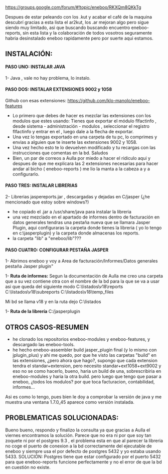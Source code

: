 https://groups.google.com/forum/#!topic/eneboo/RKXQm8QKkTg

Despues de estar peleando con los .kut y acabar el café de la maquina descubrí gracias a esta lista el ar2kut, los .ar mejoran algo pero sigue siendo muy limitado, asi que buscando buscando encuentro eneboo-reports, sin esta lista y la colaboración de todos vosotros seguramente habria desinstalado eneboo rapidamente pero por suerte aqui estamos.

## INSTALACIÓN:

#### PASO UNO: INSTALAR JAVA

1- Java , vale no hay problema, lo instalo.

#### PASO DOS: INSTALAR EXTENSIONES 9002 y 1058

Github con esas extensiones: https://github.com/klo-manolo/eneboo-features

* Lo primero que debes de hacer es mezclar las extensiones  con los modulos que estes usando:
Tienes que exportar el módulo flfactinfo , desde sistema - administración - modulos , seleccionar el registro flfactinfo y entrar en el , luego dale a la flecha de exportar.
* Una vez lo tengas exportado en una carpeta de tu pc, lo comprimes y envias a alguien que te inserte las extensiones 9002 y 1058.
* Una vez hecho esto te lo devuelven modificado y tu recargas con las instrucciones que comentas en la bd. Saludos 
* Bien, un par de correos a Aulla por miedo a hacer el ridiculo aqui y despues de que me explicara las 2 extensiones necesarias para hacer andar al bicho ( eneboo-reports ) me lio la manta a la cabeza a y a configurarlo.

#### PASO TRES: INSTALAR LIBRERIAS

2- Librerias jaspereports.jar , descargadas y dejadas en C/jasper (¿he mencionado que estoy sobre windows?)
* he copiado el .jar a /usr/share/java para instalar la libreria
* una vez mezclado en el apartado de informes dentro de facturación en datos generales tendras una pestaña nueva que se llamara Jasper Plugin, aqui configuraras la carpeta donde tienes  la libreria ( yo lo tengo en c:\jasperplugin) y la carpeta donde almacenas los reports.
* la carpeta "lib" a "eneboo/lib"???

#### PASO CUATRO: CONFIGURAR PESTAÑA JASPER

1- Abrimos eneboo y voy a Area de facturación/Informes/Datos generales pestaña Jasper plugin"

1- **Ruta de informes:** 
Segun la documentación de Aulla me creo una carpeta que a su vez contiene otra con el nombre de la bd para la que se va a usar asi que queda del siguiente modo 
C:\listados\v18\reports
C:\listados\v18\subreports
C:\listados\v18\temp_files

Mi bd se llama v18  y en la ruta dejo C:\listados

1- **Ruta de la librería**
C:/jasperplugin

## OTROS CASOS-RESUMEN

* he clonado los repositorios eneboo-modules y eneboo-features, y descargado las eneboo-tools.
* he hecho eneboo-assembler build jasper_plugin final (y lo mismo con jplugin_plus) y ahi me quedo, por que he visto las carpetas "build" en las extensiones, ¿pero ahora que hago?, supongo que cada extension tendra el standar+extension, pero necesito standar+ext1058+ext9002 y eso no se como hacerlo, bueno, haria un build de una, sobrescribiria en eneboo-modules y haria la otra build. pero luego que tengo que pasar a eneboo, ¿todos los modulos? por que toca facturacion, contabilidad, informes...

Asi es como lo tengo, pues bien le doy a comprobar la versión de java  y me muestra una ventana 1.7.0_45 aparece como versión instalada.

## PROBLEMATICAS SOLUCIONADAS:
Bueno bueno, respondo y finalizo la consulta ya que gracias a Aulla el viernes encontramos la solución.
Parece que no era ni por que soy tan zoquete ni por el postgres 9.3 , el problema esta en que al parecer la libreria no coge el puerto de conexion a la bd correctamente del ejecutable de eneboo y siempre usa el por defecto de  postgres 5432 y yo estaba usando 5433.
SOLUCIÓN: Postgres tiene que estar configurado por el puerto 5432 para que eneboo-reports funcione perfectamente y no el error  de que la bd en cuestión no existe.